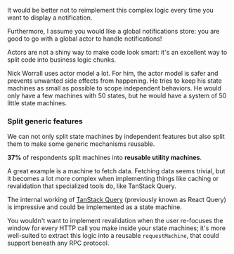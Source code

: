 It would be better not to reimplement this complex logic every time you want to display a notification.

Furthermore, I assume you would like a global notifications store: you are good to go with a global actor to handle notifications!

Actors are not a shiny way to make code look smart: it's an excellent way to split code into business logic chunks.

Nick Worrall uses actor model a lot. For him, the actor model is safer and prevents unwanted side effects from happening. He tries to keep his state machines as small as possible to scope independent behaviors. He would only have a few machines with 50 states, but he would have a system of 50 little state machines.

### Split generic features

We can not only split state machines by independent features but also split them to make some generic mechanisms reusable.

**37%** of respondents split machines into **reusable utility machines**.

A great example is a machine to fetch data. Fetching data seems trivial, but it becomes a lot more complex when implementing things like caching or revalidation that specialized tools do, like TanStack Query.

The internal working of [TanStack Query](https://tanstack.com/query/latest) (previously known as React Query) is impressive and could be implemented as a state machine.

You wouldn't want to implement revalidation when the user re-focuses the window for every HTTP call you make inside your state machines; it's more well-suited to extract this logic into a reusable `requestMachine`, that could support beneath any RPC protocol.
